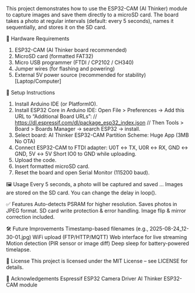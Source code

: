 This project demonstrates how to use the ESP32-CAM (AI Thinker) module to capture images and save them directly to a microSD card. 
The board takes a photo at regular intervals (default: every 5 seconds), names it sequentially, and stores it on the SD card.

🔧 Hardware Requirements
1. ESP32-CAM (AI Thinker board recommended)
2. MicroSD card (formatted FAT32)
3. Micro USB programmer (FTDI / CP2102 / CH340)
4. Jumper wires (for flashing and powering)
5. External 5V power source (recommended for stability)[Laptop/Computer]

🚀 Setup Instructions
1. Install Arduino IDE (or PlatformIO).
2. Install ESP32 Core in Arduino IDE:
  Open File > Preferences → Add this URL to “Additional Board URLs”: // https://dl.espressif.com/dl/package_esp32_index.json //
  Then Tools > Board > Boards Manager → search ESP32 → install.
3. Select board:
  AI Thinker ESP32-CAM
  Partition Scheme: Huge App (3MB No OTA)
4. Connect ESP32-CAM to FTDI adapter:
  U0T ↔ TX, U0R ↔ RX, GND ↔ GND, 5V ↔ 5V
  Short IO0 to GND while uploading.
5. Upload the code.
6. Insert formatted microSD card.
7. Reset the board and open Serial Monitor (115200 baud).

🖼️ Usage
Every 5 seconds, a photo will be captured and saved
...
Images are stored on the SD card.
You can change the delay in loop().

✅ Features
Auto-detects PSRAM for higher resolution.
Saves photos in JPEG format.
SD card write protection & error handling.
Image flip & mirror correction included.

🛠️ Future Improvements
 Timestamp-based filenames (e.g., 2025-08-24_12-30-01.jpg)
 WiFi upload (FTP/HTTP/MQTT)
 Web interface for live streaming
 Motion detection (PIR sensor or image diff)
 Deep sleep for battery-powered timelapse.
 
📜 License
This project is licensed under the MIT License – see LICENSE for details.

🙌 Acknowledgements
Espressif ESP32 Camera Driver
AI Thinker ESP32-CAM module
